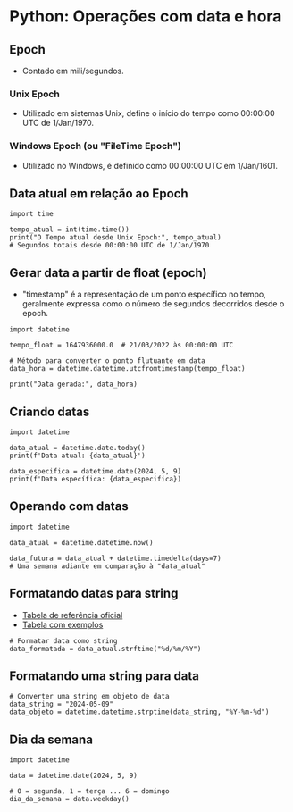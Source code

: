 # Python: Operações com data e hora
## Epoch
- Contado em mili/segundos.
### Unix Epoch
- Utilizado em sistemas Unix, define o início do tempo como 00:00:00 UTC de 1/Jan/1970.
### Windows Epoch (ou "FileTime Epoch")
- Utilizado no Windows, é definido como 00:00:00 UTC em 1/Jan/1601.

## Data atual em relação ao Epoch
````
import time

tempo_atual = int(time.time())
print("O Tempo atual desde Unix Epoch:", tempo_atual)
# Segundos totais desde 00:00:00 UTC de 1/Jan/1970
````
## Gerar data a partir de float (epoch)
- "timestamp" é a representação de um ponto específico no tempo, geralmente expressa como o número de segundos decorridos desde o epoch.
````
import datetime

tempo_float = 1647936000.0  # 21/03/2022 às 00:00:00 UTC

# Método para converter o ponto flutuante em data
data_hora = datetime.datetime.utcfromtimestamp(tempo_float)

print("Data gerada:", data_hora)
````
## Criando datas
````
import datetime

data_atual = datetime.date.today()
print(f'Data atual: {data_atual}')

data_especifica = datetime.date(2024, 5, 9)
print(f'Data específica: {data_especifica})
````
## Operando com datas
````
import datetime

data_atual = datetime.datetime.now()

data_futura = data_atual + datetime.timedelta(days=7)
# Uma semana adiante em comparação à "data_atual"
````
## Formatando datas para string
- [Tabela de referência oficial](https://docs.python.org/3/library/datetime.html#strftime-and-strptime-format-codes)
- [Tabela com exemplos](https://strftime.org/)
````
# Formatar data como string
data_formatada = data_atual.strftime("%d/%m/%Y")
````
## Formatando uma string para data
````
# Converter uma string em objeto de data
data_string = "2024-05-09"
data_objeto = datetime.datetime.strptime(data_string, "%Y-%m-%d")
````
## Dia da semana
````
import datetime

data = datetime.date(2024, 5, 9)

# 0 = segunda, 1 = terça ... 6 = domingo
dia_da_semana = data.weekday()
````
